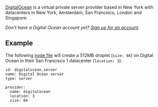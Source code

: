 [DigitalOcean](http://digitalocean.com) is a virtual private server provider based in New York with datacenters in New York, Amsterdam, San Francisco, London and Singapore.

<em>Don't have a Digital Ocean account yet? <a href='https://www.digitalocean.com/?refcode=3918a442dbd7' target='_blank'>Sign up for an account</a>.</em>

## Example

The following [node file](http://docs.devo.ps/manual/nodes/#node-file) will create a 512MB droplet (`size: 66`) on Digital Ocean in their San Francisco 1 datacenter (`location: 3`):

    id: digitalocean_server
    name: Digital Ocean server
    type: server

    provider:
      name: digitalocean
      location: 3
      size: 66